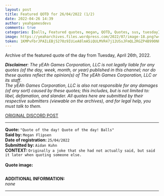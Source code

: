 ```yaml
---
layout: post
title: Featured QOTD for 26/04/2022 (1/2)
date: 2022-04-26 14:39
author: yeahgamesdevs
comments: true
categories: [balls, Featured quotes, megan, QOTD, Quotes, sus, tuesday]
image: https://yeaharchives.files.wordpress.com/2022/07/image-18.png?w=508
token: 1KMPvFbrJPAILEBj5270z9IUieA8lmA5iQULMVR47j12USsJFmQL2RGZP4B990NPK9LjGCs7CTYYc4cLvNNwu3RFIjpT4Hi08q6hNLBsDRfcI4sEL2LdsZn2CbU7IILK1Y2ldeOXSsws
---
```

<!-- wp:paragraph -->
<p>Archive of the featured quote of the day from Tuesday, April 26th, 2022. </p>
<!-- /wp:paragraph -->

<!-- wp:paragraph -->
<p><em><strong>Disclaimer</strong>: The yEAh Games Corporation, LLC is not legally liable for any quotes (of the day, week, month, or year) published in this channel; nor do these quotes reflect the opinion(s) of The yEAh Games Corporation, LLC or its staff</em>.<br><em>The yEAh Games Corporation, LLC is also not responsible for any damages (of any sort) caused by these quotes; this includes, but is not limited to: libel, defamation, and slander. All quotes here are submitted by their respective submitters (viewable on the archives), and for legal help, you must talk to them.</em><br><a href="https://cdn.discordapp.com/attachments/958100064079839303/964566123628609628/unknown.png"></a></p>
<!-- /wp:paragraph -->

<!-- wp:buttons {"layout":{"type":"flex","justifyContent":"left"}} -->
<div class="wp-block-buttons"><!-- wp:button {"textColor":"vivid-cyan-blue","align":"center","style":{"border":{"radius":"18px"}},"className":"is-style-fill"} -->
<div class="wp-block-button aligncenter is-style-fill"><a class="wp-block-button__link has-vivid-cyan-blue-color has-text-color wp-element-button" href="https://discord.com/channels/887052880782176266/958100064079839303/968661255562854410" style="border-radius:18px;">ORIGINAL DISCORD POST</a></div>
<!-- /wp:button --></div>
<!-- /wp:buttons -->

<!-- wp:separator {"align":"center","className":"is-style-wide"} -->
<hr class="wp-block-separator aligncenter has-alpha-channel-opacity is-style-wide" />
<!-- /wp:separator -->

<!-- wp:paragraph -->
<p><strong>Quote: </strong><code>"Quote of the day! Quote of the day! Balls"</code><br><strong>Said by: </strong><code>Megan Flipsen</code><br><strong>Date of registration: </strong><code>25/04/2022</code> <br><strong>Submitted by: </strong><code>Aidan Kuhn</code><br><strong>CONTEXT: </strong><code>Originally a joke that she had not actually said, but said it later when quoting someone else.</code><br><br><strong>Quote image:</strong></p>
<!-- /wp:paragraph -->

<!-- wp:image {"id":738,"sizeSlug":"large","linkDestination":"none"} -->
<figure class="wp-block-image size-large"><img src="https://yeaharchives.files.wordpress.com/2022/07/image-18.png?w=508" alt="" class="wp-image-738" /></figure>
<!-- /wp:image -->

<!-- wp:paragraph -->
<p><strong>ADDITIONAL INFORMATION:</strong><br><em>none</em></p>
<!-- /wp:paragraph -->

<!-- wp:separator {"className":"is-style-wide"} -->
<hr class="wp-block-separator has-alpha-channel-opacity is-style-wide" />
<!-- /wp:separator -->
